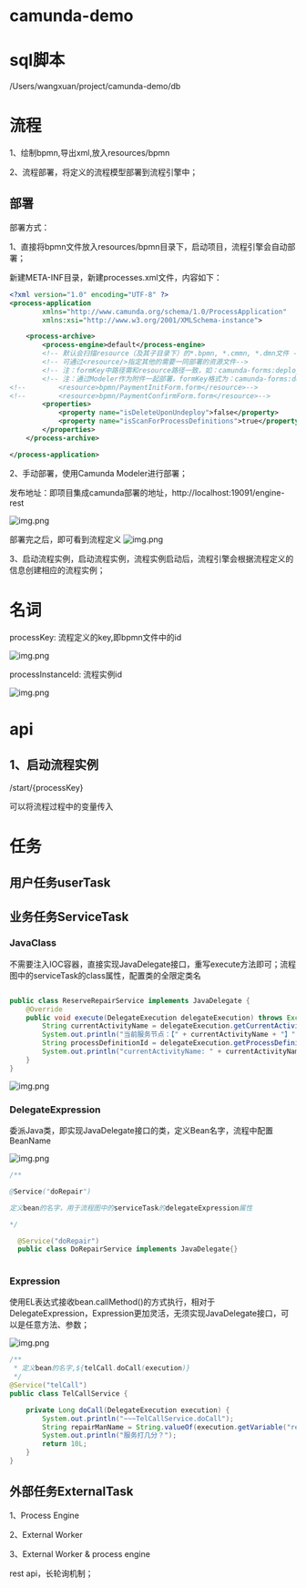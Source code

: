 # camunda-demo

# sql脚本

/Users/wangxuan/project/camunda-demo/db

# 流程

1、绘制bpmn,导出xml,放入resources/bpmn

2、流程部署，将定义的流程模型部署到流程引擎中；

## 部署

部署方式：

1、直接将bpmn文件放入resources/bpmn目录下，启动项目，流程引擎会自动部署；

新建META-INF目录，新建processes.xml文件，内容如下：

```xml
<?xml version="1.0" encoding="UTF-8" ?>
<process-application
        xmlns="http://www.camunda.org/schema/1.0/ProcessApplication"
        xmlns:xsi="http://www.w3.org/2001/XMLSchema-instance">

    <process-archive>
        <process-engine>default</process-engine>
        <!-- 默认会扫描resource（及其子目录下）的*.bpmn, *.cmmn, *.dmn文件 -->
        <!-- 可通过<resource/>指定其他的需要一同部署的资源文件-->
        <!-- 注：formKey中路径需和resource路径一致，如：camunda-forms:deployment:bpmn/payment_confirm.form -->
        <!-- 注：通过Modeler作为附件一起部署，formKey格式为：camunda-forms:deployment:payment_confirm.form -->
<!--        <resource>bpmn/PaymentInitForm.form</resource>-->
<!--        <resource>bpmn/PaymentConfirmForm.form</resource>-->
        <properties>
            <property name="isDeleteUponUndeploy">false</property>
            <property name="isScanForProcessDefinitions">true</property>
        </properties>
    </process-archive>

</process-application>
```

    

2、手动部署，使用Camunda Modeler进行部署；
            
发布地址：即项目集成camunda部署的地址，http://localhost:19091/engine-rest

![img.png](images/img0.png)

部署完之后，即可看到流程定义
![img.png](images/img1.png)

3、启动流程实例，启动流程实例，流程实例启动后，流程引擎会根据流程定义的信息创建相应的流程实例；


# 名词

processKey: 流程定义的key,即bpmn文件中的id

![img.png](images/img2.png)

processInstanceId: 流程实例id

![img.png](images/img3.png)


# api

## 1、启动流程实例

/start/{processKey}

可以将流程过程中的变量传入



# 任务

## 用户任务userTask

## 业务任务ServiceTask

### JavaClass

不需要注入IOC容器，直接实现JavaDelegate接口，重写execute方法即可；流程图中的serviceTask的class属性，配置类的全限定类名

```java

public class ReserveRepairService implements JavaDelegate {
    @Override
    public void execute(DelegateExecution delegateExecution) throws Exception {
        String currentActivityName = delegateExecution.getCurrentActivityName();
        System.out.println("当前服务节点：【" + currentActivityName + "】");
        String processDefinitionId = delegateExecution.getProcessDefinitionId();
        System.out.println("currentActivityName: " + currentActivityName + ", processDefinitionId: " + processDefinitionId);
    }
}
```

![img.png](images/img4.png)

### DelegateExpression

委派Java类，即实现JavaDelegate接口的类，定义Bean名字，流程中配置BeanName


![img.png](images/img5.png)

```java
/**

@Service("doRepair")

定义bean的名字，用于流程图中的serviceTask的delegateExpression属性

*/

  @Service("doRepair")
  public class DoRepairService implements JavaDelegate{}
  
```

### Expression

使用EL表达式接收bean.callMethod()的方式执行，相对于DelegateExpression，Expression更加灵活，无须实现JavaDelegate接口，可以是任意方法、参数；

![img.png](images/img6.png)

```java
/**
 * 定义bean的名字,${telCall.doCall(execution)}
 */
@Service("telCall")
public class TelCallService {

    private Long doCall(DelegateExecution execution) {
        System.out.println("~~~TelCallService.doCall");
        String repairManName = String.valueOf(execution.getVariable("repairManName"));
        System.out.println("服务打几分？");
        return 10L;
    }
}
```

## 外部任务ExternalTask

1、Process Engine

2、External Worker

3、External Worker & process engine

rest api，长轮询机制；


